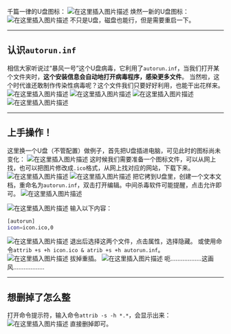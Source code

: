 千篇一律的U盘图标：
![在这里插入图片描述](https://pic.2ge.org/cdn/?url=https://img-blog.csdnimg.cn/a292eaad11fe41bd99f09ac6eb24b388.png)
焕然一新的U盘图标：
![在这里插入图片描述](https://pic.2ge.org/cdn/?url=https://img-blog.csdnimg.cn/30856b2d9e4b4a569a26af0d1b96f4f8.png)
不只是U盘，磁盘也能行，但是需要重启一下。

<hr>

## 认识`autorun.inf`
相信大家听说过“暴风一号”这个U盘病毒，它利用了`autorun.inf`，当我们打开某个文件夹时，**这个安装信息会自动地打开病毒程序，感染更多文件**。
当然啦，这个时代谁还敢制作传染性病毒呢？这个文件我们只要好好利用，也能干出花样来。
![在这里插入图片描述](https://pic.2ge.org/cdn/?url=https://img-blog.csdnimg.cn/418446aa8301479aaf59e7f37b2933ac.png?x-oss-process=image/watermark,type_ZHJvaWRzYW5zZmFsbGJhY2s,shadow_50,text_Q1NETiBA5r2Y6YGT54a5,size_20,color_FFFFFF,t_70,g_se,x_16)
![在这里插入图片描述](https://pic.2ge.org/cdn/?url=https://img-blog.csdnimg.cn/653f3fc70149405193fb715e8b9ac6e4.png?x-oss-process=image/watermark,type_ZHJvaWRzYW5zZmFsbGJhY2s,shadow_50,text_Q1NETiBA5r2Y6YGT54a5,size_20,color_FFFFFF,t_70,g_se,x_16)
![在这里插入图片描述](https://pic.2ge.org/cdn/?url=https://img-blog.csdnimg.cn/2796492fa9ed40e886935da7329c4cb9.png?x-oss-process=image/watermark,type_ZHJvaWRzYW5zZmFsbGJhY2s,shadow_50,text_Q1NETiBA5r2Y6YGT54a5,size_20,color_FFFFFF,t_70,g_se,x_16)
![在这里插入图片描述](https://pic.2ge.org/cdn/?url=https://img-blog.csdnimg.cn/38957bb71d0948fab9ab3d3d5a9ff1ce.png?x-oss-process=image/watermark,type_ZHJvaWRzYW5zZmFsbGJhY2s,shadow_50,text_Q1NETiBA5r2Y6YGT54a5,size_20,color_FFFFFF,t_70,g_se,x_16)

<hr>

## 上手操作！
这里换一个U盘（不管配置）做例子，首先把U盘插进电脑，可见此时的图标尚未变化：
![在这里插入图片描述](https://pic.2ge.org/cdn/?url=https://img-blog.csdnimg.cn/fbd5bc3d14134e9ab9e4681b97ed013f.png)
这时候我们需要准备一个图标文件，可以从网上找，也可以把图片修改成`.ico`格式，从网上找对应的网站，下载下来。
![在这里插入图片描述](https://pic.2ge.org/cdn/?url=https://img-blog.csdnimg.cn/07b69da463694d2e9e0dabcf65dab325.png?x-oss-process=image/watermark,type_ZHJvaWRzYW5zZmFsbGJhY2s,shadow_50,text_Q1NETiBA5r2Y6YGT54a5,size_20,color_FFFFFF,t_70,g_se,x_16)
![在这里插入图片描述](https://pic.2ge.org/cdn/?url=https://img-blog.csdnimg.cn/4201925fd7304d698ba8491d7debc933.png?x-oss-process=image/watermark,type_ZHJvaWRzYW5zZmFsbGJhY2s,shadow_50,text_Q1NETiBA5r2Y6YGT54a5,size_20,color_FFFFFF,t_70,g_se,x_16)
把它拷到U盘里，创建一个文本文档，重命名为`autorun.inf`，双击打开编辑。中间杀毒软件可能提醒，点击允许即可。
![在这里插入图片描述](https://pic.2ge.org/cdn/?url=https://img-blog.csdnimg.cn/da5526280498416197fffa197d555802.png?x-oss-process=image/watermark,type_ZHJvaWRzYW5zZmFsbGJhY2s,shadow_50,text_Q1NETiBA5r2Y6YGT54a5,size_20,color_FFFFFF,t_70,g_se,x_16)

![在这里插入图片描述](https://pic.2ge.org/cdn/?url=https://img-blog.csdnimg.cn/b987b2e06b9b494596bd482143594dcb.png?x-oss-process=image/watermark,type_ZHJvaWRzYW5zZmFsbGJhY2s,shadow_50,text_Q1NETiBA5r2Y6YGT54a5,size_18,color_FFFFFF,t_70,g_se,x_16)
输入以下内容：

```bash
[autorun]
icon=icon.ico,0
```

![在这里插入图片描述](https://pic.2ge.org/cdn/?url=https://img-blog.csdnimg.cn/3ed11807b14544fabf1a75158b6ff1ef.png?x-oss-process=image/watermark,type_ZHJvaWRzYW5zZmFsbGJhY2s,shadow_50,text_Q1NETiBA5r2Y6YGT54a5,size_20,color_FFFFFF,t_70,g_se,x_16)
退出后选择这两个文件，点击属性，选择隐藏。
或使用命令`attrib +s +h icon.ico & atrib +s +h autorun.inf`。
![在这里插入图片描述](https://pic.2ge.org/cdn/?url=https://img-blog.csdnimg.cn/eb3b2db3f73447f784ccd7cf9b47aef7.png?x-oss-process=image/watermark,type_ZHJvaWRzYW5zZmFsbGJhY2s,shadow_50,text_Q1NETiBA5r2Y6YGT54a5,size_20,color_FFFFFF,t_70,g_se,x_16)
拔掉重插。
![在这里插入图片描述](https://pic.2ge.org/cdn/?url=https://img-blog.csdnimg.cn/473eb31a90e94f68a9ae4291dcb858e5.png?x-oss-process=image/watermark,type_ZHJvaWRzYW5zZmFsbGJhY2s,shadow_50,text_Q1NETiBA5r2Y6YGT54a5,size_20,color_FFFFFF,t_70,g_se,x_16)
呃………………这画风………………

<hr>

## 想删掉了怎么整
打开命令提示符，输入命令`attrib -s -h *.*`，会显示出来：
![在这里插入图片描述](https://pic.2ge.org/cdn/?url=https://img-blog.csdnimg.cn/91109b8bffdd430dbd7f55e08c632ec5.png?x-oss-process=image/watermark,type_ZHJvaWRzYW5zZmFsbGJhY2s,shadow_50,text_Q1NETiBA5r2Y6YGT54a5,size_20,color_FFFFFF,t_70,g_se,x_16)
直接删掉即可。
